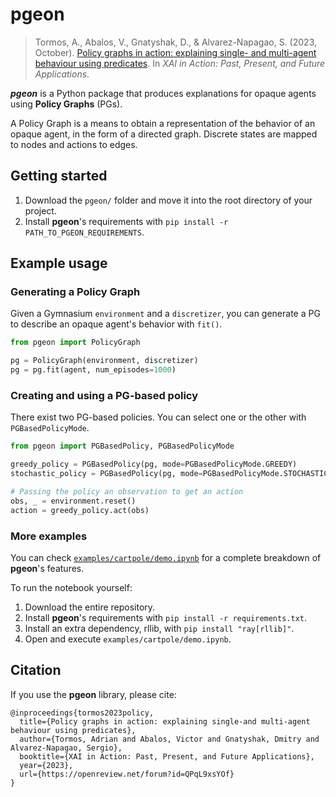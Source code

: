 # pgeon

> Tormos, A., Abalos, V., Gnatyshak, D., & Alvarez-Napagao, S. (2023, October).  [Policy graphs in action: explaining single- and multi-agent behaviour using predicates](https://openreview.net/forum?id=QPqL9xsYOf). In _XAI in Action: Past, Present, and Future Applications_.

**_pgeon_** is a Python package that produces explanations for opaque agents using **Policy Graphs** (PGs).

A Policy Graph is a means to obtain a representation of the behavior of an opaque agent, in the form of a directed graph. Discrete states are mapped to nodes and actions to edges.

## Getting started

1. Download the `pgeon/` folder and move it into the root directory of your project.
2. Install **pgeon**'s requirements with `pip install -r PATH_TO_PGEON_REQUIREMENTS`.


## Example usage

### Generating a Policy Graph

Given a Gymnasium `environment` and a `discretizer`, you can generate a PG to describe an opaque agent's behavior with `fit()`.
```python
from pgeon import PolicyGraph

pg = PolicyGraph(environment, discretizer)
pg = pg.fit(agent, num_episodes=1000)
```

### Creating and using a PG-based policy

There exist two PG-based policies. You can select one or the other with `PGBasedPolicyMode`.

```python
from pgeon import PGBasedPolicy, PGBasedPolicyMode

greedy_policy = PGBasedPolicy(pg, mode=PGBasedPolicyMode.GREEDY)
stochastic_policy = PGBasedPolicy(pg, mode=PGBasedPolicyMode.STOCHASTIC)

# Passing the policy an observation to get an action
obs, _ = environment.reset()
action = greedy_policy.act(obs)
```

### More examples

You can check [`examples/cartpole/demo.ipynb`](https://github.com/HPAI-BSC/pgeon/blob/main/example/cartpole/demo.ipynb) for a complete breakdown of **pgeon**'s features.

To run the notebook yourself:

1. Download the entire repository.
2. Install **pgeon**'s requirements with `pip install -r requirements.txt`.
3. Install an extra dependency, rllib, with `pip install "ray[rllib]"`.
4. Open and execute `examples/cartpole/demo.ipynb`.

## Citation

If you use the **pgeon** library, please cite:

```
@inproceedings{tormos2023policy,
  title={Policy graphs in action: explaining single-and multi-agent behaviour using predicates},
  author={Tormos, Adrian and Abalos, Victor and Gnatyshak, Dmitry and Alvarez-Napagao, Sergio},
  booktitle={XAI in Action: Past, Present, and Future Applications},
  year={2023},
  url={https://openreview.net/forum?id=QPqL9xsYOf}
}
```
